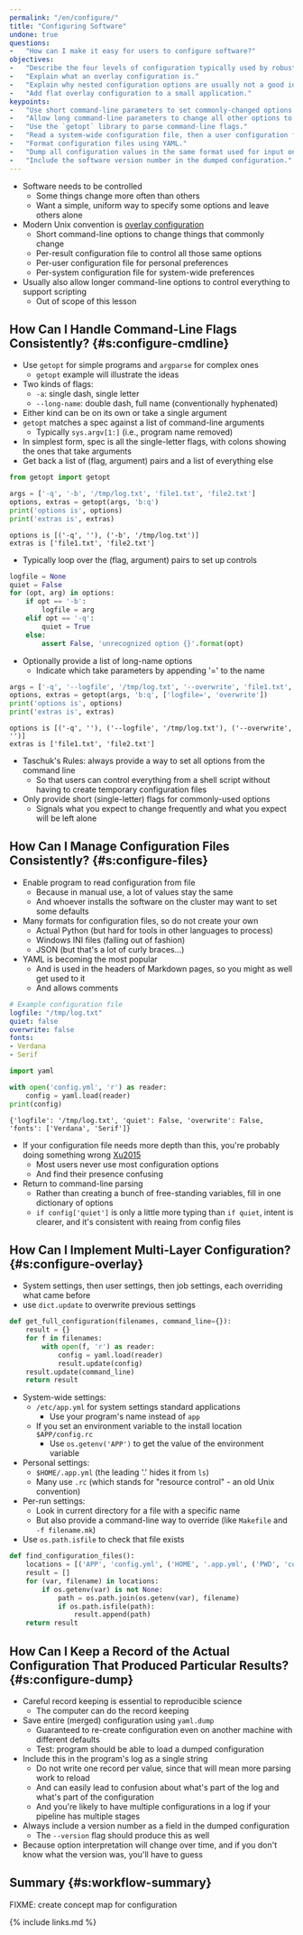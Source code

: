 ```yaml
---
permalink: "/en/configure/"
title: "Configuring Software"
undone: true
questions:
-   "How can I make it easy for users to configure software?"
objectives:
-   "Describe the four levels of configuration typically used by robust software."
-   "Explain what an overlay configuration is."
-   "Explain why nested configuration options are usually not a good idea."
-   "Add flat overlay configuration to a small application."
keypoints:
-   "Use short command-line parameters to set commonly-changed options."
-   "Allow long command-line parameters to change all other options to facilitate scripting."
-   "Use the `getopt` library to parse command-line flags."
-   "Read a system-wide configuration file, then a user configuration file, then a job configuration file."
-   "Format configuration files using YAML."
-   "Dump all configuration values in the same format used for input on request."
-   "Include the software version number in the dumped configuration."
---
```


-   Software needs to be controlled
    -   Some things change more often than others
    -   Want a simple, uniform way to specify some options and leave others alone
-   Modern Unix convention is [overlay configuration](../gloss/#g:overlay-configuration)
    -   Short command-line options to change things that commonly change
    -   Per-result configuration file to control all those same options
    -   Per-user configuration file for personal preferences
    -   Per-system configuration file for system-wide preferences
-   Usually also allow longer command-line options to control everything to support scripting
    -   Out of scope of this lesson

## How Can I Handle Command-Line Flags Consistently? {#s:configure-cmdline}

-   Use `getopt` for simple programs and `argparse` for complex ones
    -   `getopt` example will illustrate the ideas
-   Two kinds of flags:
    -   `-a`: single dash, single letter
    -   `--long-name`: double dash, full name (conventionally hyphenated)
-   Either kind can be on its own or take a single argument
-   `getopt` matches a spec against a list of command-line arguments
    -   Typically `sys.argv[1:]` (i.e., program name removed)
-   In simplest form, spec is all the single-letter flags, with colons showing the ones that take arguments
-   Get back a list of (flag, argument) pairs and a list of everything else

```python
from getopt import getopt

args = ['-q', '-b', '/tmp/log.txt', 'file1.txt', 'file2.txt']
options, extras = getopt(args, 'b:q')
print('options is', options)
print('extras is', extras)
```
```
options is [('-q', ''), ('-b', '/tmp/log.txt')]
extras is ['file1.txt', 'file2.txt']
```

-   Typically loop over the (flag, argument) pairs to set up controls

```python
logfile = None
quiet = False
for (opt, arg) in options:
    if opt == '-b':
        logfile = arg
    elif opt == '-q':
        quiet = True
    else:
        assert False, 'unrecognized option {}'.format(opt)
```

-   Optionally provide a list of long-name options
    -   Indicate which take parameters by appending '=' to the name

```python
args = ['-q', '--logfile', '/tmp/log.txt', '--overwrite', 'file1.txt', 'file2.txt']
options, extras = getopt(args, 'b:q', ['logfile=', 'overwrite'])
print('options is', options)
print('extras is', extras)
```
```
options is [('-q', ''), ('--logfile', '/tmp/log.txt'), ('--overwrite', '')]
extras is ['file1.txt', 'file2.txt']
```

-   Taschuk's Rules: always provide a way to set all options from the command line
    -   So that users can control everything from a shell script without having to create temporary configuration files
-   Only provide short (single-letter) flags for commonly-used options
    -   Signals what you expect to change frequently and what you expect will be left alone

## How Can I Manage Configuration Files Consistently? {#s:configure-files}

-   Enable program to read configuration from file
    -   Because in manual use, a lot of values stay the same
    -   And whoever installs the software on the cluster may want to set some defaults
-   Many formats for configuration files, so do not create your own
    -   Actual Python (but hard for tools in other languages to process)
    -   Windows INI files (falling out of fashion)
    -   JSON (but that's a lot of curly braces...)
-   YAML is becoming the most popular
    -   And is used in the headers of Markdown pages, so you might as well get used to it
    -   And allows comments

```yaml
# Example configuration file
logfile: "/tmp/log.txt"
quiet: false
overwrite: false
fonts:
- Verdana
- Serif
```
```python
import yaml

with open('config.yml', 'r') as reader:
    config = yaml.load(reader)
print(config)
```
```
{'logfile': '/tmp/log.txt', 'quiet': False, 'overwrite': False, 'fonts': ['Verdana', 'Serif']}
```

-   If your configuration file needs more depth than this, you're probably doing something wrong [Xu2015](#BIB)
    -   Most users never use most configuration options
    -   And find their presence confusing
-   Return to command-line parsing
    -   Rather than creating a bunch of free-standing variables, fill in one dictionary of options
    -   `if config['quiet']` is only a little more typing than `if quiet`, intent is clearer, and it's consistent with reaing from config files

## How Can I Implement Multi-Layer Configuration? {#s:configure-overlay}

-   System settings, then user settings, then job settings, each overriding what came before
-   use `dict.update` to overwrite previous settings

```python
def get_full_configuration(filenames, command_line={}):
    result = {}
    for f in filenames:
        with open(f, 'r') as reader:
            config = yaml.load(reader)
            result.update(config)
    result.update(command_line)
    return result
```

-   System-wide settings:
    -   `/etc/app.yml` for system settings standard applications
        -   Use your program's name instead of `app`
    -   If you set an environment variable to the install location `$APP/config.rc`
        -   Use `os.getenv('APP')` to get the value of the environment variable
-   Personal settings:
    -   `$HOME/.app.yml` (the leading '.' hides it from `ls`)
    -   Many use `.rc` (which stands for "resource control" - an old Unix convention)
-   Per-run settings:
    -   Look in current directory for a file with a specific name
    -   But also provide a command-line way to override (like `Makefile` and `-f filename.mk`)
-   Use `os.path.isfile` to check that file exists

```python
def find_configuration_files():
    locations = [('APP', 'config.yml', ('HOME', '.app.yml', ('PWD', 'config.yml')]
    result = []
    for (var, filename) in locations:
        if os.getenv(var) is not None:
            path = os.path.join(os.getenv(var), filename)
            if os.path.isfile(path):
                result.append(path)
    return result
```

## How Can I Keep a Record of the Actual Configuration That Produced Particular Results? {#s:configure-dump}

-   Careful record keeping is essential to reproducible science
    -   The computer can do the record keeping
-   Save entire (merged) configuration using `yaml.dump`
    -   Guaranteed to re-create configuration even on another machine with different defaults
    -   Test: program should be able to load a dumped configuration
-   Include this in the program's log as a single string
    -   Do not write one record per value, since that will mean more parsing work to reload
    -   And can easily lead to confusion about what's part of the log and what's part of the configuration
    -   And you're likely to have multiple configurations in a log if your pipeline has multiple stages
-   Always include a version number as a field in the dumped configuration
    -   The `--version` flag should produce this as well
-   Because option interpretation will change over time, and if you don't know what the version was, you'll have to guess

## Summary {#s:workflow-summary}

FIXME: create concept map for configuration

{% include links.md %}
